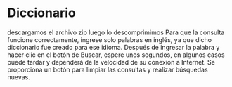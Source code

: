 # Diccionario
 descargamos el archivo zip
 luego lo descomprimimos 
 Para que la consulta funcione correctamente, ingrese solo palabras en inglés, ya que dicho diccionario fue creado para ese idioma.
 Después de ingresar la palabra y hacer clic en el botón de Buscar, espere unos segundos, en algunos casos puede tardar y dependerá de la velocidad de su conexión a Internet.
 Se proporciona un botón para limpiar las consultas y realizar búsquedas nuevas.
